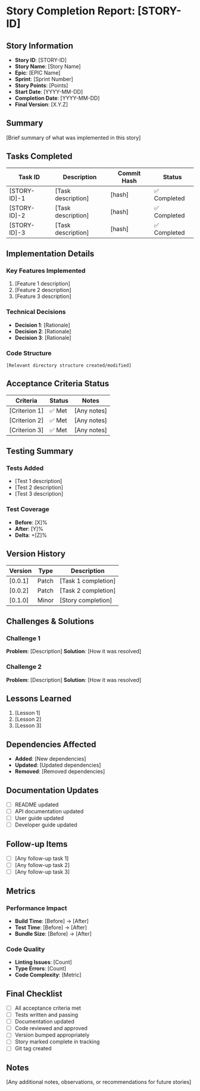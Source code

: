 # Story Completion Report: [STORY-ID]

## Story Information
- **Story ID**: [STORY-ID]
- **Story Name**: [Story Name]
- **Epic**: [EPIC Name]
- **Sprint**: [Sprint Number]
- **Story Points**: [Points]
- **Start Date**: [YYYY-MM-DD]
- **Completion Date**: [YYYY-MM-DD]
- **Final Version**: [X.Y.Z]

## Summary
[Brief summary of what was implemented in this story]

## Tasks Completed

| Task ID | Description | Commit Hash | Status |
|---------|-------------|-------------|--------|
| [STORY-ID]-1 | [Task description] | [hash] | ✅ Completed |
| [STORY-ID]-2 | [Task description] | [hash] | ✅ Completed |
| [STORY-ID]-3 | [Task description] | [hash] | ✅ Completed |

## Implementation Details

### Key Features Implemented
1. [Feature 1 description]
2. [Feature 2 description]
3. [Feature 3 description]

### Technical Decisions
- **Decision 1**: [Rationale]
- **Decision 2**: [Rationale]
- **Decision 3**: [Rationale]

### Code Structure
```
[Relevant directory structure created/modified]
```

## Acceptance Criteria Status

| Criteria | Status | Notes |
|----------|--------|-------|
| [Criterion 1] | ✅ Met | [Any notes] |
| [Criterion 2] | ✅ Met | [Any notes] |
| [Criterion 3] | ✅ Met | [Any notes] |

## Testing Summary

### Tests Added
- [Test 1 description]
- [Test 2 description]
- [Test 3 description]

### Test Coverage
- **Before**: [X]%
- **After**: [Y]%
- **Delta**: +[Z]%

## Version History

| Version | Type | Description |
|---------|------|-------------|
| [0.0.1] | Patch | [Task 1 completion] |
| [0.0.2] | Patch | [Task 2 completion] |
| [0.1.0] | Minor | [Story completion] |

## Challenges & Solutions

### Challenge 1
**Problem**: [Description]
**Solution**: [How it was resolved]

### Challenge 2
**Problem**: [Description]
**Solution**: [How it was resolved]

## Lessons Learned
1. [Lesson 1]
2. [Lesson 2]
3. [Lesson 3]

## Dependencies Affected
- **Added**: [New dependencies]
- **Updated**: [Updated dependencies]
- **Removed**: [Removed dependencies]

## Documentation Updates
- [ ] README updated
- [ ] API documentation updated
- [ ] User guide updated
- [ ] Developer guide updated

## Follow-up Items
- [ ] [Any follow-up task 1]
- [ ] [Any follow-up task 2]
- [ ] [Any follow-up task 3]

## Metrics

### Performance Impact
- **Build Time**: [Before] → [After]
- **Test Time**: [Before] → [After]
- **Bundle Size**: [Before] → [After]

### Code Quality
- **Linting Issues**: [Count]
- **Type Errors**: [Count]
- **Code Complexity**: [Metric]

## Final Checklist
- [ ] All acceptance criteria met
- [ ] Tests written and passing
- [ ] Documentation updated
- [ ] Code reviewed and approved
- [ ] Version bumped appropriately
- [ ] Story marked complete in tracking
- [ ] Git tag created

## Notes
[Any additional notes, observations, or recommendations for future stories]